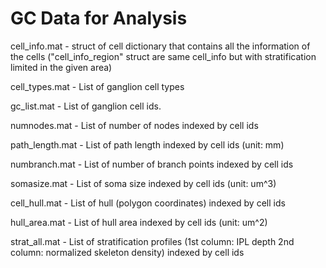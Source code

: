 # GC Data for Analysis

cell_info.mat - struct of cell dictionary that contains all the information of the cells ("cell_info_region" struct are same cell_info but with stratification limited in the given area)

cell_types.mat - List of ganglion cell types

gc_list.mat - List of ganglion cell ids.

numnodes.mat - List of number of nodes indexed by cell ids

path_length.mat - List of path length indexed by cell ids (unit: mm)

numbranch.mat - List of number of branch points indexed by cell ids

somasize.mat - List of soma size indexed by cell ids (unit: um^3)

cell_hull.mat - List of hull (polygon coordinates) indexed by cell ids

hull_area.mat - List of hull area indexed by cell ids (unit: um^2)

strat_all.mat - List of stratification profiles (1st column: IPL depth 2nd column: normalized skeleton density) indexed by cell ids




